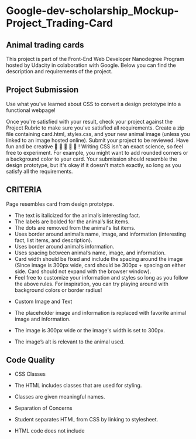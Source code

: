# Google-dev-scholarship_Mockup-Project_Trading-Card
## Animal trading cards

This project is part of the Front-End Web Developer Nanodegree Program hosted by Udacity in colaboration with Google. Below you can find the description and requirements of the project.

## Project Submission
Use what you've learned about CSS to convert a design prototype into a functional webpage!

Once you're satisfied with your result, check your project against the Project Rubric to make sure you've satisfied all requirements.
Create a zip file containing card.html, styles.css, and your new animal image (unless you linked to an image hosted online).
Submit your project to be reviewed.
Have fun and be creative 🐠 🐍 🐅 🐼 🐫 ! Writing CSS isn't an exact science, so feel free to experiment. For example, you might want to add rounded corners or a background color to your card. Your submission should resemble the design prototype, but it's okay if it doesn't match exactly, so long as you satisfy all the requirements.

## CRITERIA


Page resembles card from design prototype.

* The text is italicized for the animal’s interesting fact.
* The labels are bolded for the animal’s list items.
* The dots are removed from the animal's list items.
* Uses border around animal’s name, image, and information (interesting fact, list items, and description).
* Uses border around animal’s information.
* Uses spacing between animal’s name, image, and information.
* Card width should be fixed and include the spacing around the image (Since image is 300px wide, card should be 300px + spacing on either side. Card should not expand with the browser window).
* Feel free to customize your information and styles so long as you follow the above rules. For inspiration, you can try playing around with background colors or border radius!

+ Custom Image and Text

* The placeholder image and information is replaced with favorite animal image and information.

* The image is 300px wide or the image's width is set to 300px.

* The image’s alt is relevant to the animal used.

## Code Quality

* CSS Classes

* The HTML includes classes that are used for styling.

* Classes are given meaningful names.

* Separation of Concerns

* Student separates HTML from CSS by linking to stylesheet.

* HTML code does not include <style> elements or style attributes in the body.

## Code Quality

* Code is ready for review, meaning new lines and indentation are used for easy readability.
